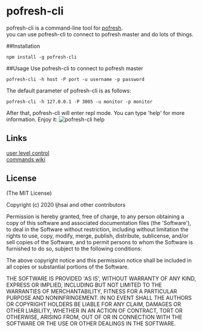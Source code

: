pofresh-cli
========

pofresh-cli is a command-line tool for [pofresh](https://github.com/ljhsai/pofresh).  
you can use pofresh-cli to connect to pofresh master and do lots of things.

##Installation
```
npm install -g pofresh-cli
```
##Usage
Use pofresh-cli to connect to pofresh master  

```
pofresh-cli -h host -P port -u username -p password  
```  

The default parameter of pofresh-cli is as follows:

```  
pofresh-cli -h 127.0.0.1 -P 3005 -u monitor -p monitor 
```  

After that, pofresh-cli will enter repl mode. You can type 'help' for more information. 
Enjoy it:
![pofresh-cli help](http://ww1.sinaimg.cn/mw690/b7bc844fgw1eaa5s16o2uj20hv0k4whw.jpg)

## Links
[user level control](https://github.com/ljhsai/pofresh-admin#user-level-control)  
[commands wiki](https://github.com/ljhsai/pofresh-cli/wiki/pofresh-cli-man-page)

## License

(The MIT License)

Copyright (c) 2020 ljhsai and other contributors

Permission is hereby granted, free of charge, to any person obtaining
a copy of this software and associated documentation files (the
'Software'), to deal in the Software without restriction, including
without limitation the rights to use, copy, modify, merge, publish,
distribute, sublicense, and/or sell copies of the Software, and to
permit persons to whom the Software is furnished to do so, subject to
the following conditions:

The above copyright notice and this permission notice shall be
included in all copies or substantial portions of the Software.

THE SOFTWARE IS PROVIDED 'AS IS', WITHOUT WARRANTY OF ANY KIND,
EXPRESS OR IMPLIED, INCLUDING BUT NOT LIMITED TO THE WARRANTIES OF
MERCHANTABILITY, FITNESS FOR A PARTICULAR PURPOSE AND NONINFRINGEMENT.
IN NO EVENT SHALL THE AUTHORS OR COPYRIGHT HOLDERS BE LIABLE FOR ANY
CLAIM, DAMAGES OR OTHER LIABILITY, WHETHER IN AN ACTION OF CONTRACT,
TORT OR OTHERWISE, ARISING FROM, OUT OF OR IN CONNECTION WITH THE
SOFTWARE OR THE USE OR OTHER DEALINGS IN THE SOFTWARE.
